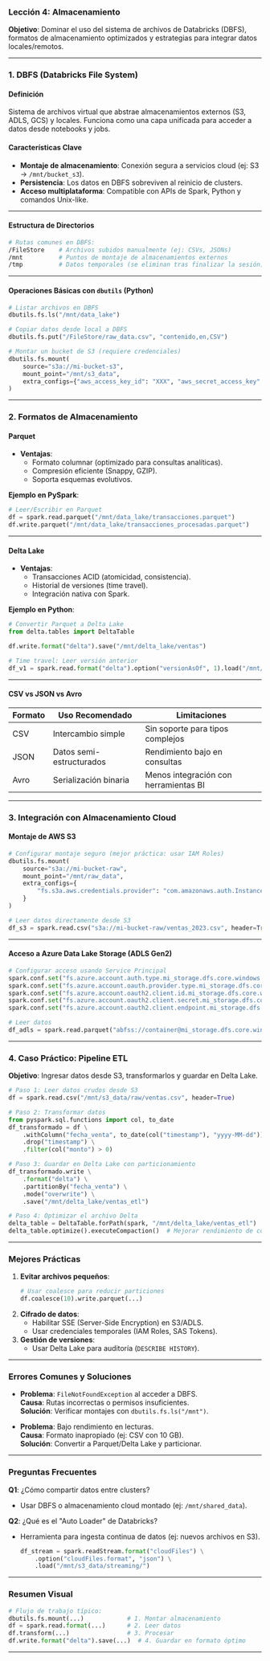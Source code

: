 ### **Lección 4: Almacenamiento**  
**Objetivo**: Dominar el uso del sistema de archivos de Databricks (DBFS), formatos de almacenamiento optimizados y estrategias para integrar datos locales/remotos.

---

### **1. DBFS (Databricks File System)**  
#### **Definición**  
Sistema de archivos virtual que abstrae almacenamientos externos (S3, ADLS, GCS) y locales. Funciona como una capa unificada para acceder a datos desde notebooks y jobs.  

#### **Características Clave**  
- **Montaje de almacenamiento**: Conexión segura a servicios cloud (ej: S3 → `/mnt/bucket_s3`).  
- **Persistencia**: Los datos en DBFS sobreviven al reinicio de clusters.  
- **Acceso multiplataforma**: Compatible con APIs de Spark, Python y comandos Unix-like.  

---

#### **Estructura de Directorios**  
```bash
# Rutas comunes en DBFS:
/FileStore    # Archivos subidos manualmente (ej: CSVs, JSONs)
/mnt          # Puntos de montaje de almacenamientos externos
/tmp          # Datos temporales (se eliminan tras finalizar la sesión)
```

---

#### **Operaciones Básicas con `dbutils` (Python)**  
```python
# Listar archivos en DBFS
dbutils.fs.ls("/mnt/data_lake")

# Copiar datos desde local a DBFS
dbutils.fs.put("/FileStore/raw_data.csv", "contenido,en,CSV")

# Montar un bucket de S3 (requiere credenciales)
dbutils.fs.mount(
    source="s3a://mi-bucket-s3",
    mount_point="/mnt/s3_data",
    extra_configs={"aws_access_key_id": "XXX", "aws_secret_access_key": "YYY"}
)
```

---

### **2. Formatos de Almacenamiento**  
#### **Parquet**  
- **Ventajas**:  
  - Formato columnar (optimizado para consultas analíticas).  
  - Compresión eficiente (Snappy, GZIP).  
  - Soporta esquemas evolutivos.  

**Ejemplo en PySpark**:  
```python
# Leer/Escribir en Parquet
df = spark.read.parquet("/mnt/data_lake/transacciones.parquet")
df.write.parquet("/mnt/data_lake/transacciones_procesadas.parquet")
```

---

#### **Delta Lake**  
- **Ventajas**:  
  - Transacciones ACID (atomicidad, consistencia).  
  - Historial de versiones (time travel).  
  - Integración nativa con Spark.  

**Ejemplo en Python**:  
```python
# Convertir Parquet a Delta Lake
from delta.tables import DeltaTable

df.write.format("delta").save("/mnt/delta_lake/ventas")

# Time travel: Leer versión anterior
df_v1 = spark.read.format("delta").option("versionAsOf", 1).load("/mnt/delta_lake/ventas")
```

---

#### **CSV vs JSON vs Avro**  
| **Formato** | **Uso Recomendado**          | **Limitaciones**                |  
|-------------|-------------------------------|----------------------------------|  
| CSV         | Intercambio simple            | Sin soporte para tipos complejos |  
| JSON        | Datos semi-estructurados      | Rendimiento bajo en consultas   |  
| Avro        | Serialización binaria         | Menos integración con herramientas BI |  

---

### **3. Integración con Almacenamiento Cloud**  
#### **Montaje de AWS S3**  
```python
# Configurar montaje seguro (mejor práctica: usar IAM Roles)
dbutils.fs.mount(
    source="s3a://mi-bucket-raw",
    mount_point="/mnt/raw_data",
    extra_configs={
        "fs.s3a.aws.credentials.provider": "com.amazonaws.auth.InstanceProfileCredentialsProvider"
    }
)

# Leer datos directamente desde S3
df_s3 = spark.read.csv("s3a://mi-bucket-raw/ventas_2023.csv", header=True)
```

---

#### **Acceso a Azure Data Lake Storage (ADLS Gen2)**  
```python
# Configurar acceso usando Service Principal
spark.conf.set("fs.azure.account.auth.type.mi_storage.dfs.core.windows.net", "OAuth")
spark.conf.set("fs.azure.account.oauth.provider.type.mi_storage.dfs.core.windows.net", "org.apache.hadoop.fs.azurebfs.oauth2.ClientCredsTokenProvider")
spark.conf.set("fs.azure.account.oauth2.client.id.mi_storage.dfs.core.windows.net", "<client-id>")
spark.conf.set("fs.azure.account.oauth2.client.secret.mi_storage.dfs.core.windows.net", "<client-secret>")
spark.conf.set("fs.azure.account.oauth2.client.endpoint.mi_storage.dfs.core.windows.net", "https://login.microsoftonline.com/<tenant-id>/oauth2/token")

# Leer datos
df_adls = spark.read.parquet("abfss://container@mi_storage.dfs.core.windows.net/ruta/datos.parquet")
```

---

### **4. Caso Práctico: Pipeline ETL**  
**Objetivo**: Ingresar datos desde S3, transformarlos y guardar en Delta Lake.  

```python
# Paso 1: Leer datos crudos desde S3
df = spark.read.csv("/mnt/s3_data/raw/ventas.csv", header=True)

# Paso 2: Transformar datos
from pyspark.sql.functions import col, to_date
df_transformado = df \
    .withColumn("fecha_venta", to_date(col("timestamp"), "yyyy-MM-dd")) \
    .drop("timestamp") \
    .filter(col("monto") > 0)

# Paso 3: Guardar en Delta Lake con particionamiento
df_transformado.write \
    .format("delta") \
    .partitionBy("fecha_venta") \
    .mode("overwrite") \
    .save("/mnt/delta_lake/ventas_etl")

# Paso 4: Optimizar el archivo Delta
delta_table = DeltaTable.forPath(spark, "/mnt/delta_lake/ventas_etl")
delta_table.optimize().executeCompaction()  # Mejorar rendimiento de consultas
```

---

### **Mejores Prácticas**  
1. **Evitar archivos pequeños**:  
   ```python
   # Usar coalesce para reducir particiones
   df.coalesce(10).write.parquet(...)
   ```  
2. **Cifrado de datos**:  
   - Habilitar SSE (Server-Side Encryption) en S3/ADLS.  
   - Usar credenciales temporales (IAM Roles, SAS Tokens).  
3. **Gestión de versiones**:  
   - Usar Delta Lake para auditoría (`DESCRIBE HISTORY`).  

---

### **Errores Comunes y Soluciones**  
- **Problema**: `FileNotFoundException` al acceder a DBFS.  
  **Causa**: Rutas incorrectas o permisos insuficientes.  
  **Solución**: Verificar montajes con `dbutils.fs.ls("/mnt")`.  

- **Problema**: Bajo rendimiento en lecturas.  
  **Causa**: Formato inapropiado (ej: CSV con 10 GB).  
  **Solución**: Convertir a Parquet/Delta Lake y particionar.  

---

### **Preguntas Frecuentes**  
**Q1**: ¿Cómo compartir datos entre clusters?  
- Usar DBFS o almacenamiento cloud montado (ej: `/mnt/shared_data`).  

**Q2**: ¿Qué es el "Auto Loader" de Databricks?  
- Herramienta para ingesta continua de datos (ej: nuevos archivos en S3).  
  ```python
  df_stream = spark.readStream.format("cloudFiles") \
      .option("cloudFiles.format", "json") \
      .load("/mnt/s3_data/streaming/")
  ```

---

### **Resumen Visual**  
```python
# Flujo de trabajo típico:
dbutils.fs.mount(...)            # 1. Montar almacenamiento
df = spark.read.format(...)      # 2. Leer datos
df.transform(...)                # 3. Procesar
df.write.format("delta").save(...)  # 4. Guardar en formato óptimo
```

---